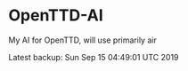 # OpenTTD-AI
My AI for OpenTTD, will use primarily air

Latest backup: Sun Sep 15 04:49:01 UTC 2019
